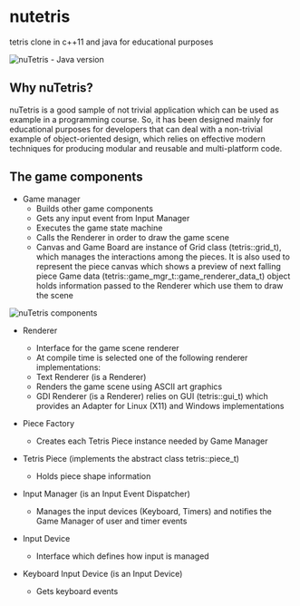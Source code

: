 # nutetris
tetris clone in c++11 and java for educational purposes

![nuTetris - Java version](https://7bcac53c-a-62cb3a1a-s-sites.googlegroups.com/site/eantcal/home/c/nutetris/jetris.png)

## Why nuTetris?

nuTetris is a good sample of not trivial application which can be used as example in a programming course.
So, it has been designed mainly for educational purposes for developers that can deal with a non-trivial example of object-oriented design, which relies on effective modern techniques for producing modular and reusable and multi-platform code.

## The game components
- Game manager 
  - Builds other game components 
  - Gets any input event from Input Manager 
  - Executes the game state machine 
  - Calls the Renderer in order to draw the game scene 
  - Canvas and Game Board are instance of Grid class (tetris::grid_t), which manages the interactions among the pieces. It is also used to represent the piece canvas which shows a preview of next falling piece Game data (tetris::game_mgr_t::game_renderer_data_t) object holds information passed to the Renderer which use them to draw the scene
  
![nuTetris components](http://www.eantcal.eu/home/c/nutetris/tetrismodules.jpg?attredirects=0)

- Renderer
  - Interface for the game scene renderer 
  - At compile time is selected one of the following renderer implementations: 
  - Text Renderer (is a Renderer) 
  - Renders the game scene using ASCII art graphics 
  - GDI Renderer (is a Renderer) relies on GUI (tetris::gui_t) which provides an Adapter for Linux (X11) and Windows implementations
  
- Piece Factory
  - Creates each Tetris Piece instance needed by Game Manager 
  
- Tetris Piece (implements the abstract class tetris::piece_t) 
  - Holds piece shape information
  
- Input Manager (is an Input Event Dispatcher) 
  - Manages the input devices (Keyboard, Timers) and notifies the Game Manager of user and timer events 
  
- Input Device
  - Interface which defines how input is managed 
  
- Keyboard Input Device (is an Input Device) 
  - Gets keyboard events
 
